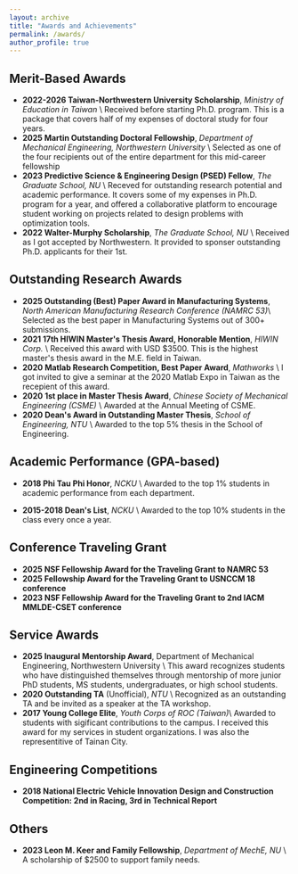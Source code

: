 ```yaml
---
layout: archive
title: "Awards and Achievements"
permalink: /awards/
author_profile: true
---
```


## Merit-Based Awards
* **2022-2026 Taiwan-Northwestern University Scholarship**, _Ministry of Education in Taiwan_ \\
Received before starting Ph.D. program. This is a package that covers half of my expenses of doctoral study for four years. 
* **2025 Martin Outstanding Doctoral Fellowship**, _Department of Mechanical Engineering, Northwestern University_ \\
Selected as one of the four recipients out of the entire department for this mid-career fellowship
* **2023 Predictive Science & Engineering Design (PSED) Fellow**, _The Graduate School, NU_ \\
Receved for outstanding research potential and academic performance. It covers some of my expenses in Ph.D. program for a year, and offered a collaborative platform to encourage student working on projects related to design problems with optimization tools. 
* **2022 Walter-Murphy Scholarship**, _The Graduate School, NU_ \\
Received as I got accepted by Northwestern. It provided to sponser outstanding Ph.D. applicants for their 1st. 

## Outstanding Research Awards
* **2025 Outstanding (Best) Paper Award in Manufacturing Systems**, _North American Manufacturing Research Conference (NAMRC 53)_\\
Selected as the best paper in Manufacturing Systems out of 300+ submissions.
* **2021 17th HIWIN Master's Thesis Award, Honorable Mention**, _HIWIN Corp._ \\
Received this award with USD $3500. This is the highest master's thesis award in the M.E. field in Taiwan. 
* **2020 Matlab Research Competition, Best Paper Award**, _Mathworks_ \\
I got invited to give a seminar at the 2020 Matlab Expo in Taiwan as the recepient of this award. 
* **2020 1st place in Master Thesis Award**, _Chinese Society of Mechanical Engineering (CSME)_ \\
Awarded at the Annual Meeting of CSME.
* **2020 Dean's Award in Outstanding Master Thesis**, _School of Engineering, NTU_ \\
Awarded to the top 5% thesis in the School of Engineering. 

## Academic Performance (GPA-based)
* **2018 Phi Tau Phi Honor**, _NCKU_ \\
Awarded to the top 1% students in academic performance from each department.

* **2015-2018 Dean's List**, _NCKU_ \\
Awarded to the top 10% students in the class every once a year.

## Conference Traveling Grant
* **2025 NSF Fellowship Award for the Traveling Grant to NAMRC 53**
* **2025 Fellowship Award for the Traveling Grant to USNCCM 18 conference**
* **2023 NSF Fellowship Award for the Traveling Grant to 2nd IACM MMLDE-CSET conference**

## Service Awards
* **2025 Inaugural Mentorship Award**, Department of Mechanical Engineering, Northwestern University \\
 This award recognizes students who have distinguished themselves through mentorship of more junior PhD students, MS students, undergraduates, or high school students.
* **2020 Outstanding TA** (Unofficial), _NTU_ \\
Recognized as an outstanding TA and be invited as a speaker at the TA workshop.
* **2017 Young College Elite**, _Youth Corps of ROC (Taiwan)_\\
Awarded to students with sigificant contributions to the campus. I received this award for my services in student organizations. I was also the representitive of Tainan City. 

## Engineering Competitions
* **2018 National Electric Vehicle Innovation Design and Construction Competition: 2nd in Racing, 3rd in Technical Report**

## Others
* **2023 Leon M. Keer and Family Fellowship**, _Department of MechE, NU_ \\
A scholarship of $2500 to support family needs.
